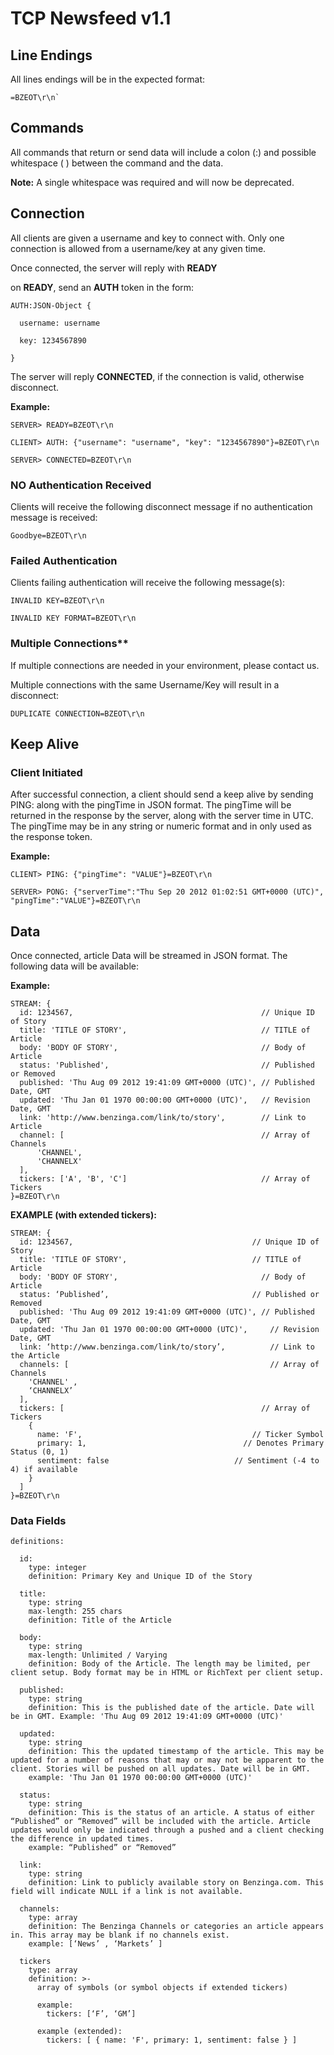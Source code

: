 # TCP Newsfeed v1.1

## Line Endings

All lines endings will be in the expected format:

```
=BZEOT\r\n`
```

## Commands

All commands that return or send data will include a colon (:) and possible whitespace ( ) between the command and the data.

**Note:** A single whitespace was required and will now be deprecated.

## Connection

All clients are given a username and key to connect with. Only one connection is allowed from a username/key at any given time.

Once connected, the server will reply with **READY**

on **READY**, send an **AUTH** token in the form:

```
AUTH:JSON-Object {

  username: username

  key: 1234567890

}
```

The server will reply **CONNECTED**, if the connection is valid, otherwise disconnect.

**Example:**

```
SERVER> READY=BZEOT\r\n

CLIENT> AUTH: {"username": "username", "key": "1234567890"}=BZEOT\r\n

SERVER> CONNECTED=BZEOT\r\n
```


### NO Authentication Received

Clients will receive the following disconnect message if no authentication message is received:

```
Goodbye=BZEOT\r\n
```


### Failed Authentication

Clients failing authentication will receive the following message(s):

```
INVALID KEY=BZEOT\r\n
```
```
INVALID KEY FORMAT=BZEOT\r\n
```

### Multiple Connections**

If multiple connections are needed in your environment, please contact us.

Multiple connections with the same Username/Key will result in a disconnect:

```
DUPLICATE CONNECTION=BZEOT\r\n
```

## Keep Alive

### Client Initiated

After successful connection, a client should send a keep alive by sending PING: along with the pingTime in JSON format. The pingTime will be returned in the response by the server, along with the server time in UTC. The pingTime may be in any string or numeric format and in only used as the response token.

**Example:**

```
CLIENT> PING: {"pingTime": "VALUE"}=BZEOT\r\n

SERVER> PONG: {"serverTime":"Thu Sep 20 2012 01:02:51 GMT+0000 (UTC)", "pingTime":"VALUE"}=BZEOT\r\n
```

## Data

Once connected, article Data will be streamed in JSON format. The following data will be available:

**Example:**

```
STREAM: {
  id: 1234567,                                          // Unique ID of Story
  title: 'TITLE OF STORY',                              // TITLE of Article
  body: 'BODY OF STORY',                                // Body of Article
  status: 'Published',                                  // Published or Removed
  published: 'Thu Aug 09 2012 19:41:09 GMT+0000 (UTC)', // Published Date, GMT
  updated: 'Thu Jan 01 1970 00:00:00 GMT+0000 (UTC)',   // Revision Date, GMT
  link: 'http://www.benzinga.com/link/to/story',        // Link to Article
  channel: [                                            // Array of Channels
      'CHANNEL',
      'CHANNELX'
  ],
  tickers: ['A', 'B', 'C']                              // Array of Tickers
}=BZEOT\r\n
```

**EXAMPLE (with extended tickers):**

```
STREAM: {
  id: 1234567,	                                      // Unique ID of Story
  title: 'TITLE OF STORY',	                          // TITLE of Article
  body: 'BODY OF STORY',                                // Body of Article
  status: ‘Published’,	                              // Published or Removed
  published: 'Thu Aug 09 2012 19:41:09 GMT+0000 (UTC)', // Published Date, GMT
  updated: 'Thu Jan 01 1970 00:00:00 GMT+0000 (UTC)',	  // Revision Date, GMT
  link: ‘http://www.benzinga.com/link/to/story’,	      // Link to the Article
  channels: [	                                          // Array of Channels
    'CHANNEL' ,
    ‘CHANNELX’
  ],
  tickers: [                                            // Array of Tickers
    {	
      name: 'F',	                                  // Ticker Symbol
      primary: 1,                                   // Denotes Primary Status (0, 1)
      sentiment: false	                          // Sentiment (­-4 to 4) if available
    }
  ]
}=BZEOT\r\n
```

### Data Fields

```
definitions:

  id:
    type: integer
    definition: Primary Key and Unique ID of the Story

  title:
    type: string
    max-length: 255 chars
    definition: Title of the Article

  body:
    type: string
    max-length: Unlimited / Varying
    definition: Body of the Article. The length may be limited, per client setup. Body format may be in HTML or RichText per client setup.

  published:
    type: string
    definition: This is the published date of the article. Date will be in GMT. Example: 'Thu Aug 09 2012 19:41:09 GMT+0000 (UTC)'

  updated:
    type: string
    definition: This the updated timestamp of the article. This may be updated for a number of reasons that may or may not be apparent to the client. Stories will be pushed on all updates. Date will be in GMT.
    example: 'Thu Jan 01 1970 00:00:00 GMT+0000 (UTC)'

  status:
    type: string
    definition: This is the status of an article. A status of either “Published” or “Removed” will be included with the article. Article updates would only be indicated through a pushed and a client checking the difference in updated times.
    example: “Published” or “Removed”

  link:
    type: string
    definition: Link to publicly available story on Benzinga.com. This field will indicate NULL if a link is not available.

  channels:
    type: array
    definition: The Benzinga Channels or categories an article appears in. This array may be blank if no channels exist.
    example: [‘News’ , ‘Markets’ ]

  tickers
    type: array
    definition: >-
      array of symbols (or symbol objects if extended tickers)
          
      example: 
        tickers: [‘F’, ‘GM’]
        
      example (extended):
        tickers: [ { name: 'F', primary: 1, sentiment: false } ] 

```
